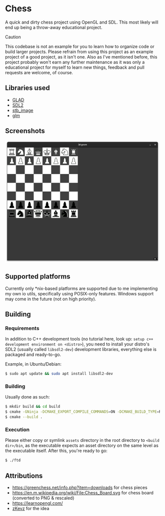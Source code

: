 # Chess
A quick and dirty chess project using OpenGL and SDL. This most likely will end up being a throw-away educational project.

> [!CAUTION]
> This codebase is not an example for you to learn how to organize code or build larger projects. Please refrain from using this project as an example project of a good project, as it isn't one. Also as I've mentioned before, this project probably won't earn any further maintenance as it was only a educational project for myself to learn new things, feedback and pull requests are welcome, of course.

## Libraries used
- [GLAD](https://github.com/Dav1dde/glad)
- [SDL2](https://www.libsdl.org/)
- [stb_image](https://github.com/nothings/stb/blob/master/stb_image.h)
- [glm](https://github.com/g-truc/glm)

## Screenshots
![Screenshot of in-game](/.github/screenshot.png)

## Supported platforms
Currently only *nix-based platforms are supported due to me implementing my own io utils, specifically using POSIX-only features. Windows support may come in the future (not on high priority).

## Building

### Requirements
In addition to C++ development tools (no tutorial here, look up: `setup c++ development environment on <distro>`), you need to install your distro's SDL2 (usually called `libsdl2-dev`) development libraries, everything else is packaged and ready-to-go.

Example, in Ubuntu/Debian:
```sh
$ sudo apt update && sudo apt install libsdl2-dev
```

### Building
Usually done as such:
```sh
$ mkdir build && cd build
$ cmake -GNinja -DCMAKE_EXPORT_COMPILE_COMMANDS=ON -DCMAKE_BUILD_TYPE=RelWithDebInfo  <other flags> ..
$ cmake --build .
```

### Execution
Please either copy or symlink `assets` directory in the root directory to `<build dir>/bin`, as the executable expects an asset directory on the same level as the executable itself. After this, you're ready to go:
```sh
$ ./ftd
```

## Attributions

- https://greenchess.net/info.php?item=downloads for chess pieces
- https://en.m.wikipedia.org/wiki/File:Chess_Board.svg for chess board (converted to PNG & rescaled)
- https://learnopengl.com/
- [zKevz](https://github.com/zKevz) for the idea
